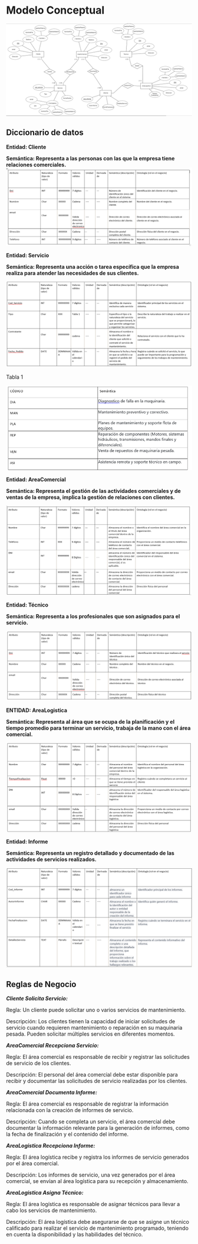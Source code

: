 # Modelo Conceptual


![Erdplus](https://github.com/RenzoAr10/DBD-KomaqService/blob/main/Documentacion%20de%20Soporte/ERDPLUS..png?raw=true)


## Diccionario de datos

**Entidad: Cliente**

**Semántica: Representa a las personas con las que la empresa tiene relaciones comerciales.**
![cliente](https://github.com/RenzoAr10/DBD-KomaqService/blob/main/Documentacion%20de%20Soporte/cliente.png)

**Entidad: Servicio**

**Semántica: Representa una acción o tarea específica que la empresa realiza para atender las necesidades de sus clientes.**

![](https://github.com/RenzoAr10/DBD-KomaqService/blob/main/Documentacion%20de%20Soporte/servicio.png)

Tabla 1

![](https://github.com/RenzoAr10/DBD-KomaqService/blob/main/Documentacion%20de%20Soporte/tabla1.png?raw=true)

**Entidad: AreaComercial**

**Semántica: Representa el gestión de las actividades comerciales y de ventas de la empresa, implica la gestión de relaciones con clientes.**

![](https://github.com/RenzoAr10/DBD-KomaqService/blob/main/Documentacion%20de%20Soporte/AreaComercial.png?raw=true)

**Entidad: Técnico**

**Semántica: Representa a los profesionales que son asignados para el servicio.**

![](https://github.com/RenzoAr10/DBD-KomaqService/blob/main/Documentacion%20de%20Soporte/tecnico.png?raw=true)

**ENTIDAD: AreaLogistica**

**Semántica: Representa al área que se ocupa de la planificación y el tiempo promedio para terminar un servicio, trabaja de la mano con el área comercial.**

![](https://github.com/RenzoAr10/DBD-KomaqService/blob/main/Documentacion%20de%20Soporte/AreaLogistica.png?raw=true)

**Entidad: Informe** 

**Semántica: Representa un registro detallado y documentado de las actividades de servicios realizados.**

![](https://github.com/RenzoAr10/DBD-KomaqService/blob/main/Documentacion%20de%20Soporte/Informe.png?raw=true)

## Reglas de Negocio 

***Cliente Solicita Servicio:***

Regla: Un cliente puede solicitar uno o varios servicios de mantenimiento.

Descripción: Los clientes tienen la capacidad de iniciar solicitudes de servicio cuando requieren mantenimiento o reparación en su maquinaria pesada. Pueden solicitar múltiples servicios en diferentes momentos.

***AreaComercial Recepciona Servicio:***

Regla: El área comercial es responsable de recibir y registrar las solicitudes de servicio de los clientes.

Descripción: El personal del área comercial debe estar disponible para recibir y documentar las solicitudes de servicio realizadas por los clientes.

***AreaComercial Documenta Informe:***

Regla: El área comercial es responsable de registrar la información relacionada con la creación de informes de servicio.

Descripción: Cuando se completa un servicio, el área comercial debe documentar la información relevante para la generación de informes, como la fecha de finalización y el contenido del informe.

***AreaLogistica Recepciona Informe:***

Regla: El área logística recibe y registra los informes de servicio generados por el área comercial.

Descripción: Los informes de servicio, una vez generados por el área comercial, se envían al área logística para su recepción y almacenamiento.

***AreaLogistica Asigna Técnico:***

Regla: El área logística es responsable de asignar técnicos para llevar a cabo los servicios de mantenimiento.

Descripción: El área logística debe asegurarse de que se asigne un técnico calificado para realizar el servicio de mantenimiento programado, teniendo en cuenta la disponibilidad y las habilidades del técnico.





